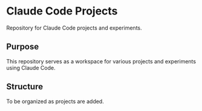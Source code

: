 # Claude Code Projects

Repository for Claude Code projects and experiments.

## Purpose

This repository serves as a workspace for various projects and experiments using Claude Code.

## Structure

To be organized as projects are added.

